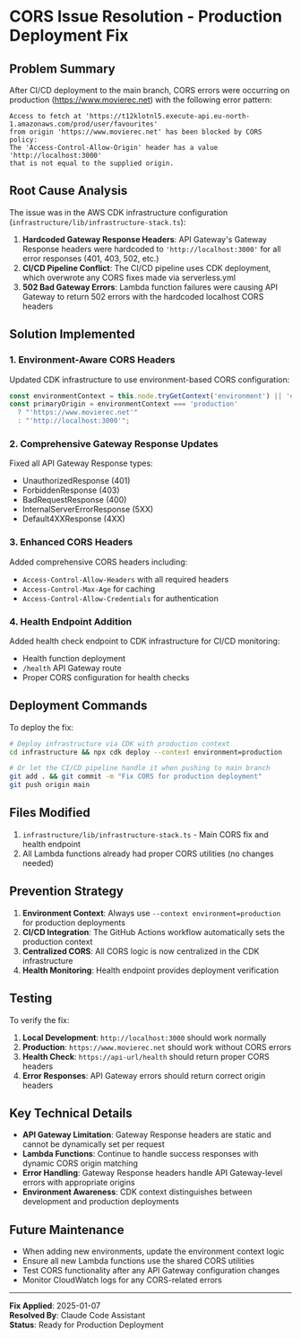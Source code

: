 # CORS Issue Resolution - Production Deployment Fix

## Problem Summary
After CI/CD deployment to the main branch, CORS errors were occurring on production (https://www.movierec.net) with the following error pattern:
```
Access to fetch at 'https://t12klotnl5.execute-api.eu-north-1.amazonaws.com/prod/user/favourites' 
from origin 'https://www.movierec.net' has been blocked by CORS policy: 
The 'Access-Control-Allow-Origin' header has a value 'http://localhost:3000' 
that is not equal to the supplied origin.
```

## Root Cause Analysis
The issue was in the AWS CDK infrastructure configuration (`infrastructure/lib/infrastructure-stack.ts`):

1. **Hardcoded Gateway Response Headers**: API Gateway's Gateway Response headers were hardcoded to `'http://localhost:3000'` for all error responses (401, 403, 502, etc.)
2. **CI/CD Pipeline Conflict**: The CI/CD pipeline uses CDK deployment, which overwrote any CORS fixes made via serverless.yml
3. **502 Bad Gateway Errors**: Lambda function failures were causing API Gateway to return 502 errors with the hardcoded localhost CORS headers

## Solution Implemented

### 1. Environment-Aware CORS Headers
Updated CDK infrastructure to use environment-based CORS configuration:
```typescript
const environmentContext = this.node.tryGetContext('environment') || 'development';
const primaryOrigin = environmentContext === 'production' 
  ? "'https://www.movierec.net'" 
  : "'http://localhost:3000'";
```

### 2. Comprehensive Gateway Response Updates
Fixed all API Gateway Response types:
- UnauthorizedResponse (401)
- ForbiddenResponse (403) 
- BadRequestResponse (400)
- InternalServerErrorResponse (5XX)
- Default4XXResponse (4XX)

### 3. Enhanced CORS Headers
Added comprehensive CORS headers including:
- `Access-Control-Allow-Headers` with all required headers
- `Access-Control-Max-Age` for caching
- `Access-Control-Allow-Credentials` for authentication

### 4. Health Endpoint Addition
Added health check endpoint to CDK infrastructure for CI/CD monitoring:
- Health function deployment
- `/health` API Gateway route
- Proper CORS configuration for health checks

## Deployment Commands
To deploy the fix:

```bash
# Deploy infrastructure via CDK with production context
cd infrastructure && npx cdk deploy --context environment=production

# Or let the CI/CD pipeline handle it when pushing to main branch
git add . && git commit -m "Fix CORS for production deployment"
git push origin main
```

## Files Modified
1. `infrastructure/lib/infrastructure-stack.ts` - Main CORS fix and health endpoint
2. All Lambda functions already had proper CORS utilities (no changes needed)

## Prevention Strategy
1. **Environment Context**: Always use `--context environment=production` for production deployments
2. **CI/CD Integration**: The GitHub Actions workflow automatically sets the production context
3. **Centralized CORS**: All CORS logic is now centralized in the CDK infrastructure
4. **Health Monitoring**: Health endpoint provides deployment verification

## Testing
To verify the fix:
1. **Local Development**: `http://localhost:3000` should work normally
2. **Production**: `https://www.movierec.net` should work without CORS errors
3. **Health Check**: `https://api-url/health` should return proper CORS headers
4. **Error Responses**: API Gateway errors should return correct origin headers

## Key Technical Details
- **API Gateway Limitation**: Gateway Response headers are static and cannot be dynamically set per request
- **Lambda Functions**: Continue to handle success responses with dynamic CORS origin matching
- **Error Handling**: Gateway Response headers handle API Gateway-level errors with appropriate origins
- **Environment Awareness**: CDK context distinguishes between development and production deployments

## Future Maintenance
- When adding new environments, update the environment context logic
- Ensure all new Lambda functions use the shared CORS utilities
- Test CORS functionality after any API Gateway configuration changes
- Monitor CloudWatch logs for any CORS-related errors

---
**Fix Applied**: 2025-01-07  
**Resolved By**: Claude Code Assistant  
**Status**: Ready for Production Deployment